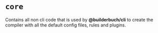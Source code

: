 # `core`

Contains all non cli code that is used by **@builderbuch/cli** to create the compiler with all the default config files, rules and plugins.
